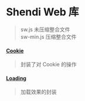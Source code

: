 # Shendi Web 库
>sw.js		未压缩整合文件<br>
>sw-min.js	压缩整合文件

#### [Cookie](./Cookie)
>封装了对 Cookie 的操作<br>
#### [Loading](./Loading)
>加载效果的封装<br>

